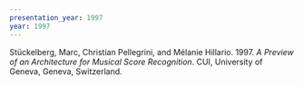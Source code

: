 ```yaml
---
presentation_year: 1997
year: 1997
---
```


Stückelberg, Marc, Christian Pellegrini, and Mélanie Hillario. 1997. <i>A Preview of an Architecture for Musical Score Recognition</i>. CUI, University of Geneva, Geneva, Switzerland.